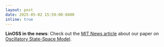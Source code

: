 ```yaml
---
layout: post
date: 2025-05-02 15:59:00-0400
inline: true
---
```


**LinOSS in the news**: 
Check out the <a href="https://news.mit.edu/2025/novel-ai-model-inspired-neural-dynamics-from-brain-0502">MIT News article</a> about our paper on <a href="https://openreview.net/pdf?id=GRMfXcAAFh">Oscillatory State-Space Model</a>.
